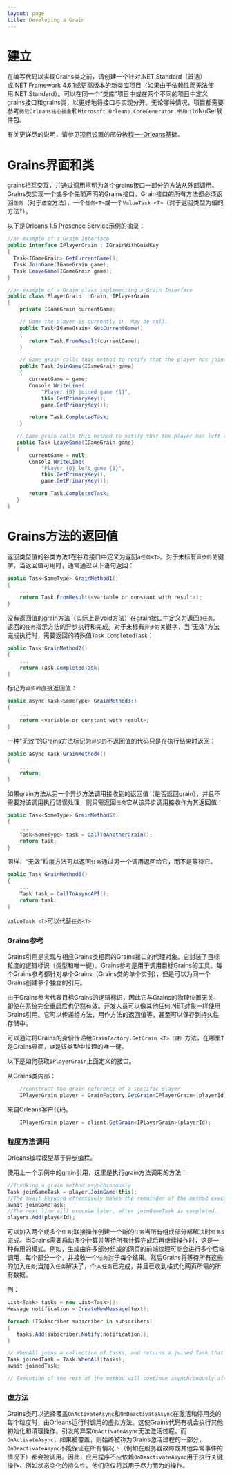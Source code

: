 ```yaml
---
layout: page
title: Developing a Grain
---
```


# 建立

在编写代码以实现Grains类之前，请创建一个针对.NET Standard（首选）或.NET Framework 4.6.1或更高版本的新类库项目（如果由于依赖性而无法使用.NET Standard）。可以在同一个“类库”项目中或在两个不同的项目中定义grains接口和grains类，以更好地将接口与实现分开。无论哪种情况，项目都需要参考`微软Orleans核心抽象`和`Microsoft.Orleans.CodeGenerator.MSBuild`NuGet软件包。

有关更详尽的说明，请参见[项目设置](../tutorials_and_samples/tutorial_1.md#project-setup)的部分[教程一–Orleans基础](../tutorials_and_samples/tutorial_1.md)。

# Grains界面和类

grains相互交互，并通过调用声明为各个grains接口一部分的方法从外部调用。Grains类实现一个或多个先前声明的Grains接口。Grain接口的所有方法都必须返回`任务`（对于`虚空`方法），一个`任务<T>`或一个`ValueTask <T>`（对于返回类型为值的方法`Ť`）。

以下是Orleans 1.5 Presence Service示例的摘录：

```csharp
//an example of a Grain Interface
public interface IPlayerGrain : IGrainWithGuidKey
{
  Task<IGameGrain> GetCurrentGame();
  Task JoinGame(IGameGrain game);
  Task LeaveGame(IGameGrain game);
}

//an example of a Grain class implementing a Grain Interface
public class PlayerGrain : Grain, IPlayerGrain
{
    private IGameGrain currentGame;

    // Game the player is currently in. May be null.
    public Task<IGameGrain> GetCurrentGame()
    {
       return Task.FromResult(currentGame);
    }

    // Game grain calls this method to notify that the player has joined the game.
    public Task JoinGame(IGameGrain game)
    {
       currentGame = game;
       Console.WriteLine(
           "Player {0} joined game {1}",
           this.GetPrimaryKey(),
           game.GetPrimaryKey());

       return Task.CompletedTask;
    }

   // Game grain calls this method to notify that the player has left the game.
   public Task LeaveGame(IGameGrain game)
   {
       currentGame = null;
       Console.WriteLine(
           "Player {0} left game {1}",
           this.GetPrimaryKey(),
           game.GetPrimaryKey());

       return Task.CompletedTask;
   }
}
```

# Grains方法的返回值

返回类型值的谷类方法`Ť`在谷粒接口中定义为返回a`任务<T>`。对于未标有`异步的`关键字，当返回值可用时，通常通过以下语句返回：

```csharp
public Task<SomeType> GrainMethod1()
{
    ...
    return Task.FromResult(<variable or constant with result>);
}
```

没有返回值的grain方法（实际上是void方法）在grain接口中定义为返回a`任务`。返回的`任务`指示方法的异步执行和完成。对于未标有`异步的`关键字，当“无效”方法完成执行时，需要返回的特殊值`Task.CompletedTask`：

```csharp
public Task GrainMethod2()
{
    ...
    return Task.CompletedTask;
}
```

标记为`异步的`直接返回值：

```csharp
public async Task<SomeType> GrainMethod3()
{
    ...
    return <variable or constant with result>;
}
```

一种“无效”的Grains方法标记为`异步的`不返回值的代码只是在执行结束时返回：

```csharp
public async Task GrainMethod4()
{
    ...
    return;
}
```

如果grain方法从另一个异步方法调用接收到的返回值（是否返回grain），并且不需要对该调用执行错误处理，则只需返回`任务`它从该异步调用接收作为其返回值：

```csharp
public Task<SomeType> GrainMethod5()
{
    ...
    Task<SomeType> task = CallToAnotherGrain();
    return task;
}
```

同样，“无效”粒度方法可以返回`任务`通过另一个调用返回给它，而不是等待它。

```csharp
public Task GrainMethod6()
{
    ...
    Task task = CallToAsyncAPI();
    return task;
}
```

`ValueTask <T>`可以代替`任务<T>`

### Grains参考

Grains引用是实现与相应Grains类相同的Grains接口的代理对象。它封装了目标粒度的逻辑标识（类型和唯一键）。Grains参考是用于调用目标Grains的工具。每个Grains参考都针对单个Grains（Grains类的单个实例），但是可以为同一个Grains创建多个独立的引用。

由于Grains参考代表目标Grains的逻辑标识，因此它与Grains的物理位置无关，即使在系统完全重启后也仍然有效。开发人员可以像其他任何.NET对象一样使用Grains引用。它可以传递给方法，用作方法的返回值等，甚至可以保存到持久性存储中。

可以通过将Grains的身份传递给`GrainFactory.GetGrain <T>（键）`方法，在哪里`Ť`是Grains界面，`键`是该类型中纹理的唯一键。

以下是如何获取`IPlayerGrain`上面定义的接口。

从Grains类内部：

```csharp
    //construct the grain reference of a specific player
    IPlayerGrain player = GrainFactory.GetGrain<IPlayerGrain>(playerId);
```

来自Orleans客户代码。

```csharp
    IPlayerGrain player = client.GetGrain<IPlayerGrain>(playerId);
```

### 粒度方法调用

Orleans编程模型基于[异步编程](https://docs.microsoft.com/en-us/dotnet/csharp/async)。

使用上一个示例中的grain引用，这里是执行grain方法调用的方法：

```csharp
//Invoking a grain method asynchronously
Task joinGameTask = player.JoinGame(this);
//The await keyword effectively makes the remainder of the method execute asynchronously at a later point (upon completion of the Task being awaited) without blocking the thread.
await joinGameTask;
//The next line will execute later, after joinGameTask is completed.
players.Add(playerId);
```

可以加入两个或多个`任务`;联接操作创建一个新的`任务`当所有组成部分都解决时`任务`s完成。当Grains需要启动多个计算并等待所有计算完成后再继续操作时，这是一种有用的模式。例如，生成由许多部分组成的网页的前端纹理可能会进行多个后端调用，每个部分一个，并接收一个`任务`对于每个结果。然后Grains将等待所有这些的加入`任务`;当加入`任务`解决了，个人`任务`已完成，并且已收到格式化网页所需的所有数据。

例：

```csharp
List<Task> tasks = new List<Task>();
Message notification = CreateNewMessage(text);

foreach (ISubscriber subscriber in subscribers)
{
   tasks.Add(subscriber.Notify(notification));
}

// WhenAll joins a collection of tasks, and returns a joined Task that will be resolved when all of the individual notification Tasks are resolved.
Task joinedTask = Task.WhenAll(tasks);
await joinedTask;

// Execution of the rest of the method will continue asynchronously after joinedTask is resolve.
```

### 虚方法

Grains类可以选择覆盖`OnActivateAsync`和`OnDeactivateAsync`在激活和停用类的每个粒度时，由Orleans运行时调用的虚拟方法。这使Grains代码有机会执行其他初始化和清理操作。引发的异常`OnActivateAsync`无法激活过程。而`OnActivateAsync`，如果被覆盖，则始终被称为Grains激活过程的一部分，`OnDeactivateAsync`不能保证在所有情况下（例如在服务器故障或其他异常事件的情况下）都会被调用。因此，应用程序不应依赖`OnDeactivateAsync`用于执行关键操作，例如状态变化的持久性。他们应仅将其用于尽力而为的操作。
